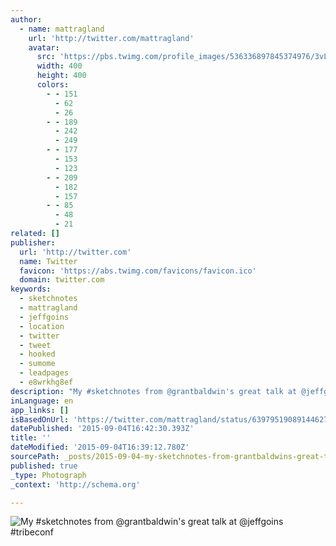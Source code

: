 ```yaml
---
author:
  - name: mattragland
    url: 'http://twitter.com/mattragland'
    avatar:
      src: 'https://pbs.twimg.com/profile_images/536336897845374976/3vLFI0F5_400x400.jpeg'
      width: 400
      height: 400
      colors:
        - - 151
          - 62
          - 26
        - - 189
          - 242
          - 249
        - - 177
          - 153
          - 123
        - - 209
          - 182
          - 157
        - - 85
          - 48
          - 21
related: []
publisher:
  url: 'http://twitter.com'
  name: Twitter
  favicon: 'https://abs.twimg.com/favicons/favicon.ico'
  domain: twitter.com
keywords:
  - sketchnotes
  - mattragland
  - jeffgoins
  - location
  - twitter
  - tweet
  - hooked
  - sumome
  - leadpages
  - e8wrkhg8ef
description: "My #sketchnotes from @grantbaldwin's great talk at @jeffgoins #tribeconf"
inLanguage: en
app_links: []
isBasedOnUrl: 'https://twitter.com/mattragland/status/639795190891446273'
datePublished: '2015-09-04T16:42:30.393Z'
title: ''
dateModified: '2015-09-04T16:39:12.780Z'
sourcePath: _posts/2015-09-04-my-sketchnotes-from-grantbaldwins-great-talk-at-jeffgoin.md
published: true
_type: Photograph
_context: 'http://schema.org'

---
```

![My &num;sketchnotes from &commat;grantbaldwin's great talk at &commat;jeffgoins &num;tribeconf](https://pbs.twimg.com/media/COECVO2W8AAj3vU.jpg:large)